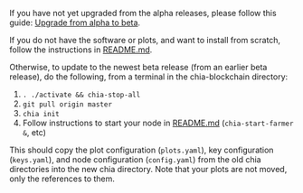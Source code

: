 If you have not yet upgraded from the alpha releases, please follow this guide:
[Upgrade from alpha to beta](https://github.com/Chia-Network/chia-blockchain/wiki/Upgrading-from-Alpha-to-Beta).

If you do not have the software or plots, and want to install from scratch, follow the instructions in [README.md](https://github.com/Chia-Network/chia-blockchain/blob/master/README.md).

Otherwise, to update to the newest beta release (from an earlier beta release), do the following, from a terminal in the chia-blockchain directory:
1. `. ./activate && chia-stop-all`
2. `git pull origin master`
3. `chia init`
4. Follow instructions to start your node in [README.md](https://github.com/Chia-Network/chia-blockchain/blob/master/README.md) (`chia-start-farmer &`, etc)

This should copy the plot configuration (`plots.yaml`), key configuration (`keys.yaml`), and node configuration (`config.yaml`) from the old chia directories into the new chia directory. Note that your plots are not moved, only the references to them.
